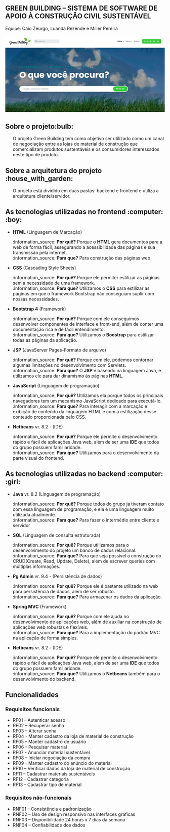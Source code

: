 
<p align="center"><h2>GREEN BUILDING – SISTEMA DE SOFTWARE DE APOIO À CONSTRUÇÃO CIVIL SUSTENTÁVEL</h2><p>
 <p>Equipe: Caio Zeurgo, Luanda Rezende e Miller Pereira</p>
 <img src="https://github.com/LuandaRezende/pfc-green-building/blob/master/greenbuilding.JPG"/>
<h2>Sobre o projeto:bulb:</h2>
<ul>O projeto Green Building tem como objetivo ser utilizado como um canal de negociação entre as lojas de
material de construção que comercializam produtos sustentáveis e os consumidores interessados neste tipo de produto.</ul>
<h2>Sobre a arquitetura do projeto :house_with_garden:</h2>
<ul>O projeto está dividido em duas pastas: backend e frontend e utiliza a arquitetura cliente/servidor.</ul>
<h2>As tecnologias utilizadas no frontend :computer: :boy:</h2>
<ul>
  <li><strong>HTML</strong> (Linguagem de Marcação)</li>
  <p>:information_source: <strong>Por quê?</strong> Porque o <strong>HTML</strong> gera documentos para a web de forma fácil, assegurando a acessibilidade das páginas e sua transmissão pela internet.<br>
  :information_source: <strong>Para que?</strong> Para construção das páginas web</p>
  
  <li><strong>CSS</strong> (Cascading Style Sheets)</li>
  <p>:information_source: <strong>Por quê?</strong> Porque ele permiter estilizar as páginas sem a necessidade de uma framework.<br>
  :information_source: <strong>Para que?</strong> Utilizamos o <strong>CSS</strong> para estilizar as páginas em que o framework Bootstrap não conseguiam suplir com nossas necessidades.</p>
  
  <li><strong>Bootstrap 4</strong> (Framework)</li>
  <p>:information_source: <strong>Por quê?</strong> Porque com ele conseguimos desenvolver componentes de interface e front-end, além de conter uma documentação rica e de fácil entendimento.<br>
  :information_source: <strong>Para que?</strong> Utilizamos o <strong>Boostrap</strong> para estilizar todas as páginas da aplicação.</p>
  
  <li><strong>JSP</strong> (JavaServer Pages-Formato de arquivo)</li>
  <p>:information_source: <strong>Por quê?</strong> Porque com ele, podemos contornar algumas limitações no desenvolvimento com Servlets.<br>
  :information_source: <strong>Para que?</strong> O <strong>JSP</strong> é baseado na linguagem Java, e utilizamos ele para dar dinamismo às páginas <strong>HTML</strong>.</p>
  
  <li><strong>JavaScript</strong> (Linguagem de programação)</li>
  <p>:information_source: <strong>Por quê?</strong> Utilizamos ela porque todos os principais navegadores tem um mecanismo JavaScript dedicado para executá-lo.<br>
  :information_source: <strong>Para que?</strong> Para interagir com a marcação e exibição de conteúdo da linguagem HTML e com a estilização desse conteúdo proporcionada pelo CSS.</p>
  
  <li><strong>Netbeans</strong> vr. 8.2 - (IDE)</li>
  <p>:information_source: <strong>Por quê?</strong> Porque ele permite o desenvolvimento rápido e fácil de aplicações Java web, além de ser uma <strong>IDE</strong> que todos do grupo possuem familiaridade.<br>
  :information_source: <strong>Para que?</strong> Utilizamos para o desenvolvimento da parte visual do frontend.</p>
  
</ul>

<h2>As tecnologias utilizadas no backend :computer: :girl:</h2>
<ul>
   <li><strong>Java</strong> vr. 8.2 (Linguagem de programação) </li>
  <p>:information_source: <strong>Por quê?</strong> Porque todos do grupo ja tiveram contato com essa linguagem de programação, e ela é uma linguagem muito utilizada atualmente.<br>
  :information_source: <strong>Para que?</strong> Para fazer o intermédio entre cliente e servidor</p>
  
  <li><strong>SQL</strong> (Linguagem de consulta estruturada)</li>
  <p>:information_source: <strong>Por quê?</strong> Porque utilizamos para o desenvolvimento do projeto um banco de dados relacional.<br>
  :information_source: <strong>Para que?</strong> Para que seja possível a construção do CRUD(Create, Read, Update, Delete), além de escrever queries com múltiplas informações.</p>
  
  <li><strong>Pg Admin</strong> vr. 9.4 - (Persistência de dados)</li>
  <p>:information_source: <strong>Por quê?</strong> Porque ele é bastante utilizado na web para persistência de dados, além de ser robusto.<br>
  :information_source: <strong>Para que?</strong> Para armazenar os dados da aplicação.</p>
  
   <li><strong>Spring MVC</strong> (Framework)</li>
  <p>:information_source: <strong>Por quê?</strong> Porque com ele ajuda no desenvolvimento de aplicações web, além de auxiliar na construção de aplicações web robustas e flexíveis.<br>
  :information_source: <strong>Para que?</strong> Para a implementação do padrão MVC na aplicação de forma simples.</p>
  
  <li><strong>Netbeans</strong> vr. 8.2 - (IDE)</li>
  <p>:information_source: <strong>Por quê?</strong> Porque ele permite o desenvolvimento rápido e fácil de aplicações Java web, além de ser uma <strong>IDE</strong> que todos do grupo possuem familiaridade.<br>
  :information_source: <strong>Para que?</strong> Utilizamos o <strong>Netbeans</strong> também para o desenvolvimento do backend.</p> 
 
</ul>
<h2>Funcionalidades</h2>
<h3>Requisitos funcionais</h3>
<ul>
  <li>RF01 – Autenticar acesso</li>
  <li>RF02 – Recuperar senha</li>
  <li>RF03 – Alterar senha</li>
  <li>RF04 - Manter cadastro da loja de material de construção</li>
  <li>RF05 – Manter cadastro de usuário</li>
  <li>RF06 - Pesquisar material</li>
  <li>RF07 - Anunciar material sustentável</li>
  <li>RF08 – Iniciar negociação da compra</li>
  <li>RF09 - Manter cadastro do anúncio do material</li>
  <li>RF10 – Verificar dados da loja de material de construção</li>
  <li>RF11 – Cadastrar materiais sustentáveis</li>
  <li>RF12 - Cadastrar categoria</li>
  <li>RF13 - Cadastrar tipo de material</li>
</ul>
<h3>Requisitos não-funcionais</h3>
<ul>
<li>RNF01 – Consistência e padronização</li>
<li>RNF02 – Uso de design responsivo nas interfaces gráficas</li>
<li>RNF03 – Disponibilidade 24 horas x 7 dias da semana</li>
<li>RNF04 – Confiabilidade dos dados</li>
</ul>


